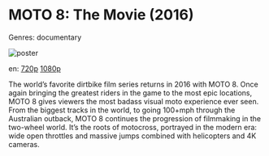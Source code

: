 # MOTO 8: The Movie (2016)

Genres: documentary

![poster](http://image.tmdb.org/t/p/w500/lx7vzMOEmtC7n90wtpvr4bhLZbL.jpg)

en:
  [720p](magnet:?xt=urn:btih:D11AD73B47687EB4B61280E8B2D964B4CE7EAC9E&tr=udp://glotorrents.pw:6969/announce&tr=udp://tracker.opentrackr.org:1337/announce&tr=udp://torrent.gresille.org:80/announce&tr=udp://tracker.openbittorrent.com:80&tr=udp://tracker.coppersurfer.tk:6969&tr=udp://tracker.leechers-paradise.org:6969&tr=udp://p4p.arenabg.ch:1337&tr=udp://tracker.internetwarriors.net:1337)
  [1080p](magnet:?xt=urn:btih:2632445ADB2939A71624A6C35699490043554982&tr=udp://glotorrents.pw:6969/announce&tr=udp://tracker.opentrackr.org:1337/announce&tr=udp://torrent.gresille.org:80/announce&tr=udp://tracker.openbittorrent.com:80&tr=udp://tracker.coppersurfer.tk:6969&tr=udp://tracker.leechers-paradise.org:6969&tr=udp://p4p.arenabg.ch:1337&tr=udp://tracker.internetwarriors.net:1337)
  


The world’s favorite dirtbike film series returns in 2016 with MOTO 8. Once again bringing the greatest riders in the game to the most epic locations, MOTO 8 gives viewers the most badass visual moto experience ever seen. From the biggest tracks in the world, to going 100+mph through the Australian outback, MOTO 8 continues the progression of filmmaking in the two-wheel world. It’s the roots of motocross, portrayed in the modern era:  wide open throttles and massive jumps combined with helicopters and 4K cameras.
